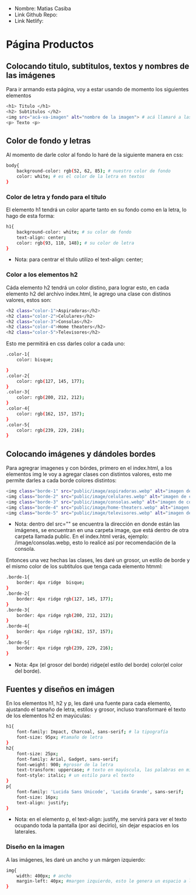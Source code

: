 * Nombre: Matias Casiba
* Link Github Repo:
* Link Netlify:

# Página Productos

## Colocando titulo, subtitulos, textos y nombres de las imágenes
Para ir armando esta página, voy a estar usando de momento los siguientes elementos
```sh
<h1> Titulo </h1>
<h2> Subtitulos </h2>
<img src="acá-va-imagen" alt="nombre de la imagen"> # acá llamaré a las imágenes.
<p> Texto <p>
```

## Color de fondo y letras
Al momento de darle color al fondo lo haré de la siguiente manera en css:
```sh
body{
    background-color: rgb(52, 62, 85); # nuestro color de fondo
    color: white; # es el color de la letra en textos
}
```

### Color de letra y fondo para el título
El elemento h1 tendrá un color aparte tanto en su fondo como en la letra, lo hago de esta forma:
```sh
h1{
    background-color: white; # su color de fondo
    text-align: center;
    color: rgb(93, 110, 148); # su color de letra
}
```
* Nota: para centrar el título utilizo el text-align: center;

### Color a los elementos h2
Cáda elemento h2 tendrá un color distino, para lograr esto, en cada elemento h2 del archivo index.html, le agrego una clase con distinos valores, estos son:
```sh
<h2 class="color-1">Aspiradoras</h2>
<h2 class="color-2">Celulares</h2>
<h2 class="color-3">Consolas</h2>
<h2 class="color-4">Home theaters</h2>
<h2 class="color-5">Televisores</h2>
```
Esto me permitirá en css darles color a cada uno:
```sh
.color-1{
    color: bisque;

}
.color-2{
    color: rgb(127, 145, 177);
}
.color-3{
    color: rgb(200, 212, 212);
}
.color-4{
    color: rgb(162, 157, 157);
}
.color-5{
    color: rgb(239, 229, 216);
}
```

## Colocando imágenes y dándoles bordes
Para agregrar imagenes y con bórdes, primero en el index.html, a los elementos img le voy a agregar clases con distintos valores, esto me permite darles a cada borde colores distintos:
```sh
<img class="borde-1" src="public/image/aspiradoras.webp" alt="imagen de aspiradora">
<img class="borde-2" src="public/image/celulares.webp" alt="imagen de celulares">
<img class="borde-3" src="public/image/consolas.webp" alt="imagen de consola">
<img class="borde-4" src="public/image/home-theaters.webp" alt="imagen de home theater">
<img class="borde-5" src="public/image/televisores.webp" alt="imagen de televisor">
```
* Nota: dentro del src="" se encuentra la dirección en donde están las imágenes, se encuentran en una carpeta image, que está dentro de otra carpeta llamada public. En el index.html verás, ejemplo: /image/consolas.webp, esto lo realicé así por recomendación de la consola.

Entonces una vez hechas las clases, les daré un grosor, un estilo de borde y el mismo color de los subtitulos que tenga cada elemento htmml:
```sh
.borde-1{
    border: 4px ridge  bisque;
}
.borde-2{
    border: 4px ridge rgb(127, 145, 177);
}
.borde-3{
    border: 4px ridge rgb(200, 212, 212);
}
.borde-4{
    border: 4px ridge rgb(162, 157, 157);
}
.borde-5{
    border: 4px ridge rgb(239, 229, 216);
}
```
* Nota: 4px (el grosor del borde) ridge(el estilo del borde) color(el color del borde).

## Fuentes y diseños en imágen
En los elementos h1, h2 y p, les daré una fuente para cada elemento, ajustando el tamaño de letra, estilos y grosor, incluso transformaré el texto de los elementos h2 en mayúculas:
```sh
h1{
    font-family: Impact, Charcoal, sans-serif; # la tipografía
    font-size: 95px; #tamaño de letra
}
h2{
    font-size: 25px;
    font-family: Arial, Gadget, sans-serif;
    font-weight: 900; #grosor de la letra
    text-transform: uppercase; # texto en mayúscula, las palabras en minúscula que se encuentren en este elemento, pasarán a ser mayúsculas
    font-style: italic; # un estilo para el texto
}
p{
    font-family: 'Lucida Sans Unicode', 'Lucida Grande', sans-serif;
    font-size: 16px;
    text-align: justify;
}
```
* Nota: en el elemento p, el text-align: justify, me servirá para ver el texto ocupando toda la pantalla (por así decirlo), sin dejar espacios en los laterales.

### Diseño en la imagen
A las imágenes, les daré un ancho y un márgen izquierdo:
```sh
img{
    width: 400px; # ancho
    margin-left: 40px; #margen izquierdo, esto le genera un espacio a la izquierda en las imágenes
}
```

